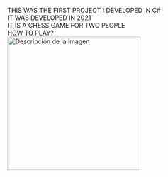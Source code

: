 THIS WAS THE FIRST PROJECT I DEVELOPED IN C#  
IT WAS DEVELOPED IN 2021  
IT IS A CHESS GAME FOR TWO PEOPLE  
HOW TO PLAY?  
<img src="[https://github.com/tu_usuario/tu_repositorio/blob/main/images/imagen.png](https://github.com/MGonzalesZ/ChessGame/blob/master/MauricioGonzales_ChessGame/Bitacora/Game.JPG)" alt="Descripción de la imagen" width="300"/>  
